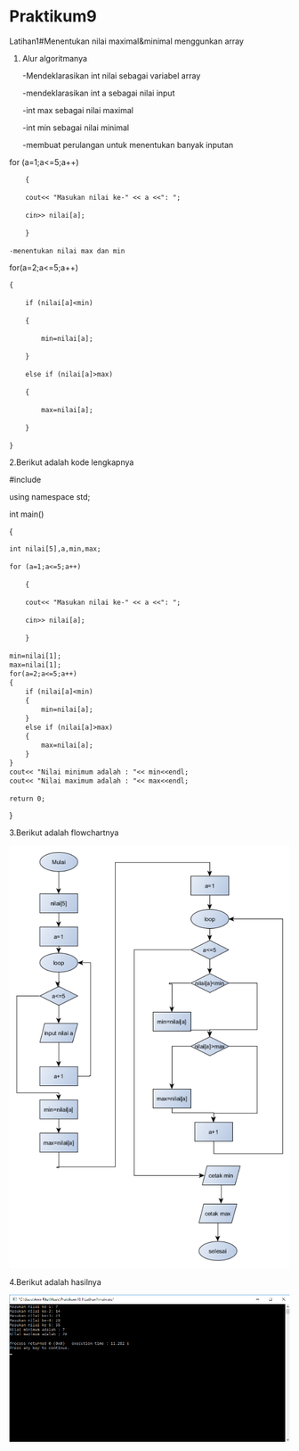 # Praktikum9

Latihan1#Menentukan nilai maximal&minimal menggunkan array

1. Alur algoritmanya

	-Mendeklarasikan int nilai sebagai variabel array

	-mendeklarasikan int a sebagai nilai input

	-int max sebagai nilai maximal

	-int min sebagai nilai minimal

	-membuat perulangan untuk menentukan banyak inputan

for (a=1;a<=5;a++)

        {

        cout<< "Masukan nilai ke-" << a <<": ";

        cin>> nilai[a];

        }

	-menentukan nilai max dan min

for(a=2;a<=5;a++)

    {

        if (nilai[a]<min)

        {

            min=nilai[a];

        }

        else if (nilai[a]>max)

        {

            max=nilai[a];

        }

    }

2.Berikut adalah kode lengkapnya

#include <iostream>

using namespace std;

int main()

{

    int nilai[5],a,min,max;

    for (a=1;a<=5;a++)

        {

        cout<< "Masukan nilai ke-" << a <<": ";

        cin>> nilai[a];

        }

    min=nilai[1];
    max=nilai[1];
    for(a=2;a<=5;a++)
    {
        if (nilai[a]<min)
        {
            min=nilai[a];
        }
        else if (nilai[a]>max)
        {
            max=nilai[a];
        }
    }
    cout<< "Nilai minimum adalah : "<< min<<endl;
    cout<< "Nilai maximum adalah : "<< max<<endl;

    return 0;
}

3.Berikut adalah flowchartnya

![img](https://raw.githubusercontent.com/amirudin742/Praktikum9/master/Flowchart1.png)

4.Berikut adalah hasilnya

![img](https://raw.githubusercontent.com/amirudin742/Praktikum9/master/Hasil1.png)